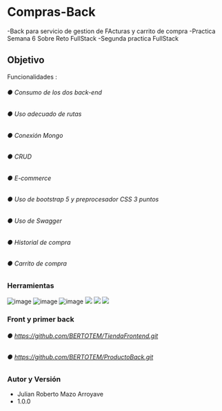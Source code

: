# Compras-Back 
-Back para servicio de gestion de FActuras y carrito de compra 
-Practica Semana 6 Sobre Reto FullStack
-Segunda practica FullStack 

## Objetivo

Funcionalidades :
###### ●	Consumo de los dos back-end
###### ●	Uso adecuado de rutas
###### ●	Conexión Mongo 
###### ●	CRUD 
###### ●  E-commerce
###### ●	Uso de bootstrap 5 y preprocesador CSS 3 puntos
###### ●	Uso de Swagger 
###### ●	Historial de compra
###### ●	Carrito de compra

### Herramientas
![image](https://user-images.githubusercontent.com/82735837/213869204-21ef4f38-69c6-41da-a115-92c54ff22f77.png)
![image](https://user-images.githubusercontent.com/82735837/213869221-bc2ffcda-1147-49aa-a392-4fb85aec3116.png)
![image](https://user-images.githubusercontent.com/82735837/213869281-33a98f66-490c-4835-aa8b-decf50f97715.png)
![](https://egkatzioura.files.wordpress.com/2017/10/icon-spring-framework1-e1507924071592.png)
![](https://api.civo.com/k3s-marketplace/mongodb.png)
![](https://encrypted-tbn0.gstatic.com/images?q=tbn:ANd9GcR9GlozyrEsA25S68xqsWEgejZkSQPi2L7SBw&usqp=CAU)

### Front y primer back
###### ●	https://github.com/BERTOTEM/TiendaFrontend.git
###### ●	https://github.com/BERTOTEM/ProductoBack.git



### Autor y Versión
- Julian Roberto Mazo Arroyave
- 1.0.0
